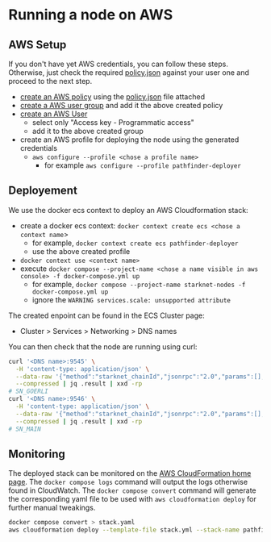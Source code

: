 # Running a node on AWS

## AWS Setup

If you don't have yet AWS credentials, you can follow these steps. Otherwise, just check the required [policy.json](./policy.json) against your user one and proceed to the next step.

- [create an AWS policy](https://us-east-1.console.aws.amazon.com/iam/home#/policies$new?step=edit) using the [policy.json](./policy.json) file attached
- [create a AWS user group](https://us-east-1.console.aws.amazon.com/iamv2/home?region=eu-west-1#/groups/create) and add it the above created policy
- [create an AWS User](https://us-east-1.console.aws.amazon.com/iam/home#/users$new?step=details)
  - select only "Access key - Programmatic access"
  - add it to the above created group
- create an AWS profile for deploying the node using the generated credentials
  - `aws configure --profile <chose a profile name>`
    - for example `aws configure --profile pathfinder-deployer`

## Deployement

We use the docker ecs context to deploy an AWS Cloudformation stack:

- create a docker ecs context: `docker context create ecs <chose a context name`>
  - for example, `docker context create ecs pathfinder-deployer`
  - use the above created profile
- `docker context use <context name>`
- execute `docker compose --project-name <chose a name visible in aws console> -f docker-compose.yml up`
  - for example, `docker compose --project-name starknet-nodes -f docker-compose.yml up`
  - ignore the `WARNING services.scale: unsupported attribute`

The created enpoint can be found in the ECS Cluster page:

- Cluster > Services > Networking > DNS names

You can then check that the node are running using curl:

```bash
curl '<DNS name>:9545' \
  -H 'content-type: application/json' \
  --data-raw '{"method":"starknet_chainId","jsonrpc":"2.0","params":[],"id":0}' \
  --compressed | jq .result | xxd -rp
# SN_GOERLI
curl '<DNS name>:9546' \
  -H 'content-type: application/json' \
  --data-raw '{"method":"starknet_chainId","jsonrpc":"2.0","params":[],"id":0}' \
  --compressed | jq .result | xxd -rp
# SN_MAIN
```

## Monitoring

The deployed stack can be monitored on the [AWS CloudFormation home page](https://eu-west-3.console.aws.amazon.com/cloudformation/home).
The `docker compose logs` command will output the logs otherwise found in CloudWatch.
The `docker compose convert` command will generate the corresponding yaml file to be used with `aws cloudformation deploy` for further manual tweakings.

```bash
docker compose convert > stack.yaml
aws cloudformation deploy --template-file stack.yml --stack-name pathfinder-node --capabilities CAPABILITY_IAM --profile pathfinder-deployer
```
